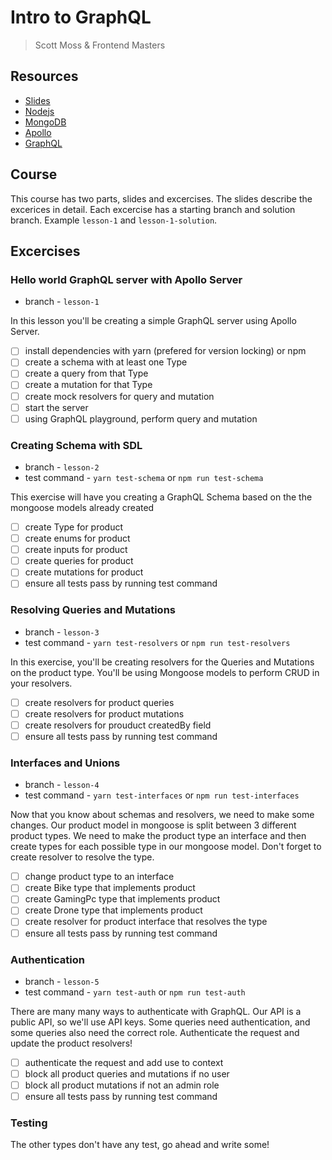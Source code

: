 # Intro to GraphQL
> Scott Moss & Frontend Masters

## Resources
* [Slides](https://slides.com/scotups/intro-to-graphql)
* [Nodejs](https://nodejs.org/en/)
* [MongoDB](https://www.mongodb.com/)
* [Apollo](https://www.apollographql.com/docs/apollo-server/)
* [GraphQL](https://graphql.org/)

## Course
This course has two parts, slides and excercises. The slides describe the excerices in detail. Each excercise has a starting branch and solution branch. Example `lesson-1` and `lesson-1-solution`.
## Excercises
### Hello world GraphQL server with Apollo Server
* branch - `lesson-1`

In this lesson you'll be creating a simple GraphQL server using Apollo Server. 
- [ ] install dependencies with yarn (prefered for version locking) or npm
- [ ] create a schema with at least one Type
- [ ] create a query from that Type
- [ ] create a mutation for that Type
- [ ] create mock resolvers for query and mutation
- [ ] start the server
- [ ] using GraphQL playground, perform query and mutation

### Creating Schema with SDL
* branch - `lesson-2`
* test command - `yarn test-schema` or `npm run test-schema`

This exercise will have you creating a GraphQL Schema based on the the mongoose models already created
- [ ] create Type for product
- [ ] create enums for product
- [ ] create inputs for product
- [ ] create queries for product
- [ ] create mutations for product
- [ ] ensure all tests pass by running test command

### Resolving Queries and Mutations
* branch - `lesson-3`
* test command - `yarn test-resolvers` or `npm run test-resolvers`

In this exercise, you'll be creating resolvers for the Queries and Mutations on the product type. You'll be using Mongoose models to perform CRUD in your resolvers.

- [ ] create resolvers for product queries
- [ ] create resolvers for product mutations
- [ ] create resolvers for prouduct createdBy field
- [ ] ensure all tests pass by running test command

### Interfaces and Unions
* branch - `lesson-4`
* test command - `yarn test-interfaces` or `npm run test-interfaces`

Now that you know about schemas and resolvers, we need to make some changes. Our product model in mongoose is split between 3 different product types. We need to make the product type an interface and then create types for each possible type in our mongoose model. Don't forget to create  resolver to resolve the type.

- [ ] change product type to an interface
- [ ] create Bike type that implements product
- [ ] create GamingPc type that implements product
- [ ] create Drone type that implements product
- [ ] create resolver for product interface that resolves the type
- [ ] ensure all tests pass by running test command

### Authentication
* branch - `lesson-5`
* test command - `yarn test-auth` or `npm run test-auth`

There are many many ways to authenticate with GraphQL. Our API is a public API, so we'll use API keys. Some queries need authentication, and some queries also need the correct role. Authenticate the request and update the product resolvers!

- [ ] authenticate the request and add use to context
- [ ] block all product queries and mutations if no user
- [ ] block all product mutations if not an admin role
- [ ] ensure all tests pass by running test command

### Testing
The other types don't have any test, go ahead and write some!

